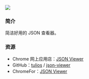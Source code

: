 ![](https://lh3.googleusercontent.com/5j7qD7Yw45jncn7-7SYlk3CsytFKvBRiZOPeMTsr1pqW_7bgfhHwD-00x6XKcdR2A0AVxSVbbiU=s640-h400-e365-rw)

### 简介

简洁好用的 JSON 查看器。

### 资源

* Chrome 网上应用店：[JSON Viewer](https://chrome.google.com/webstore/detail/json-viewer/gbmdgpbipfallnflgajpaliibnhdgobh)
* GitHub：[tulios](https://github.com/tulios) / [json-viewer](https://github.com/tulios/json-viewer)
* ChromeFor：[JSON Viewer](https://www.chromefor.com/?s=https%3A%2F%2Fchrome.google.com%2Fwebstore%2Fdetail%2Fjson-viewer%2Fgbmdgpbipfallnflgajpaliibnhdgobh)
